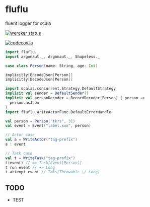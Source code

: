# fluflu
fluent logger for scala

[![wercker status](https://app.wercker.com/status/d754e7976e64af6e1065568b43b27ac7/m "wercker status")](https://app.wercker.com/project/bykey/d754e7976e64af6e1065568b43b27ac7)

[![codecov.io](http://codecov.io/github/tkrs/fluflu/coverage.svg?branch=master)](http://codecov.io/github/tkrs/fluflu?branch=master)

```scala
import fluflu._
import argonaut._, Argonaut._, Shapeless._

case class Person(name: String, age: Int)

implicitly[EncodeJson[Person]]
implicitly[DecodeJson[Person]]

import scalaz.concurrent.Strategy.DefaultStrategy
implicit val sender = DefaultSender()
implicit val personDecoder = RecordDecoder[Person] { person =>
  person.asJson
}
import fluflu.WriteActorFunc.DefaultErrorHandle

val person = Person("tkrs", 31)
val event = Event("label.xxx", person)

// Actor case
val a = WriteActor("tag-prefix")
a ! event

// Task case
val t = WriteTask("tag-prefix")
t(event) // => Task[Event[Person]]
t run event // => Long
t attempt event // Taks[Throwable \/ Long]
```

## TODO

- TEST
